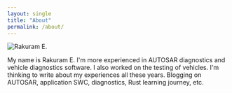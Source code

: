 ```yaml
---
layout: single
title: "About"
permalink: /about/
---
```


![Rakuram E.](../assets/images/bio-photo.jpg)

My name is Rakuram E. I'm more experienced in AUTOSAR diagnostics and vehicle diagnostics software. I also worked on the testing of vehicles. I'm thinking to write about my experiences all these years. Blogging on AUTOSAR, application SWC, diagnostics, Rust learning journey, etc.
